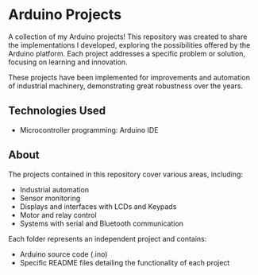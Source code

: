 
# Arduino Projects

A collection of my Arduino projects! This repository was created to share the implementations I developed, exploring the possibilities offered by the Arduino platform. Each project addresses a specific problem or solution, focusing on learning and innovation. 

These projects have been implemented for improvements and automation of industrial machinery, demonstrating great robustness over the years.

## Technologies Used
- Microcontroller programming: Arduino IDE

## About
The projects contained in this repository cover various areas, including:

- Industrial automation
- Sensor monitoring
- Displays and interfaces with LCDs and Keypads
- Motor and relay control
- Systems with serial and Bluetooth communication

Each folder represents an independent project and contains:

- Arduino source code (.ino)
- Specific README files detailing the functionality of each project
